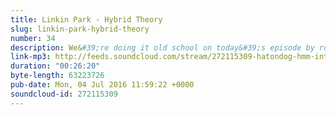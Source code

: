 ```yaml
---
title: Linkin Park - Hybrid Theory
slug: linkin-park-hybrid-theory
number: 34
description: We&#39;re doing it old school on today&#39;s episode by rolling without a guest, reviewing Linkin Park&#39;s &quot;Hybrid Theory&quot;. We talk about face promises, the robot soldiers of the future, the Flintstones and we&#39;re briefly joined by an in-studio visitor called Julian.
link-mp3: http://feeds.soundcloud.com/stream/272115309-hatondog-hmm-interesting-choice-ep34-linkin-park-hybrid-theory.mp3
duration: "00:26:20"
byte-length: 63223726
pub-date: Mon, 04 Jul 2016 11:59:22 +0000
soundcloud-id: 272115309
---
```

